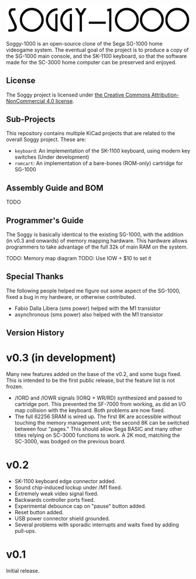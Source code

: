 ![The Soggy-1000 logo](/soggy1k.png)

Soggy-1000 is an open-source clone of the Sega SG-1000 home videogame system. The eventual goal of the project is to produce a copy of the SG-1000 main console, and the SK-1100 keyboard, so that the software made for the SC-3000 home computer can be preserved and enjoyed.

## License
The Soggy project is licensed under [the Creative Commons Attribution-NonCommercial 4.0 license](https://creativecommons.org/licenses/by-nc/4.0/).

## Sub-Projects
This repository contains multiple KiCad projects that are related to the overall Soggy project. These are:

 * `keyboard`: An implementation of the SK-1100 keyboard, using modern key switches (Under development)
 * `romcart`: An implementation of a bare-bones (ROM-only) cartridge for SG-1000

## Assembly Guide and BOM
TODO

## Programmer's Guide
The Soggy is basically identical to the existing SG-1000, with the addition (in v0.3 and onwards) of memory mapping hardware. This hardware allows programmers to take advantage of the full 32k of main RAM on the system.

TODO: Memory map diagram
TODO: Use IOW + $10 to set it

## Special Thanks
The following people helped me figure out some aspect of the SG-1000, fixed a bug in my hardware, or otherwise contributed.

 * Fabio Dalla Libera (sms power) helped with the M1 transistor
 * asynchronous (sms power) also helped with the M1 transistor

## Version History
# v0.3 (in development)
Many new features added on the base of the v0.2, and some bugs fixed. This is intended to be the first public release, but the feature list is not frozen.

 * /IORD and /IOWR signals (IORQ + WR/RD) synthesized and passed to cartridge port. This prevented the SF-7000 from working, as did an I/O map collision with the keyboard. Both problems are now fixed.
 * The full 62256 SRAM is wired up. The first 8K are accessible without touching the memory management unit; the second 8K can be switched between four "pages." This should allow Sega BASIC and many other titles relying on SC-3000 functions to work. A 2K mod, matching the SC-3000, was bodged on the previous board.

# v0.2
 * SK-1100 keyboard edge connector added.
 * Sound chip-induced lockup under /M1 fixed.
 * Extremely weak video signal fixed.
 * Backwards controller ports fixed.
 * Experimental debounce cap on "pause" button added.
 * Reset button added.
 * USB power connector shield grounded.
 * Several problems with sporadic interrupts and waits fixed by adding pull-ups.

# v0.1
Initial release.
